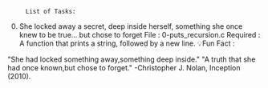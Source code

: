          List of Tasks:
         
0. She locked away a secret, deep inside herself, something she once knew to be true... but chose to forget
File : 0-puts_recursion.c
Required : A function that prints a string, followed by a new line.
💡Fun Fact :

"She had locked something away,something deep inside."
"A truth that she had once known,but chose to forget."
-Christopher J. Nolan, Inception (2010).
